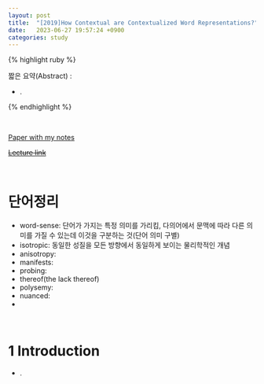 ```yaml
---
layout: post
title:  "[2019]How Contextual are Contextualized Word Representations?"
date:   2023-06-27 19:57:24 +0900
categories: study
---
```







{% highlight ruby %}


짧은 요약(Abstract) :    
* .  


{% endhighlight %}  

<br/>


[Paper with my notes](https://drive.google.com/drive/folders/1tLGnNZfnDnqcwJbn8-9FXPipRmA5KomJ?usp=sharing)  


[~~Lecture link~~]()  

<br/>

# 단어정리  
* word-sense: 단어가 가지는 특정 의미를 가리킴, 다의어에서 문맥에 따라 다른 의미를 가질 수 있는데 이것을 구분하는 것(단어 의미 구별)    
* isotropic: 동일한 성질을 모든 방향에서 동일하게 보이는 물리학적인 개념  
* anisotropy:
* manifests:
* probing:
* thereof(the lack thereof)
* polysemy:
* nuanced:
*  








<br/>

# 1 Introduction  
* .  
